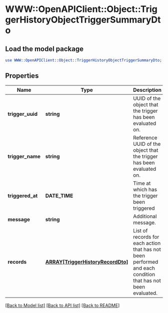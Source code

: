 # WWW::OpenAPIClient::Object::TriggerHistoryObjectTriggerSummaryDto

## Load the model package
```perl
use WWW::OpenAPIClient::Object::TriggerHistoryObjectTriggerSummaryDto;
```

## Properties
Name | Type | Description | Notes
------------ | ------------- | ------------- | -------------
**trigger_uuid** | **string** | UUID of the object that the trigger has been evaluated on. | 
**trigger_name** | **string** | Reference UUID of the object that the trigger has been evaluated on. | 
**triggered_at** | **DATE_TIME** | Time at which has the trigger been triggered | 
**message** | **string** | Additional message.  | [optional] 
**records** | [**ARRAY[TriggerHistoryRecordDto]**](TriggerHistoryRecordDto.md) | List of records for each action that has not been performed and each condition that has not been evaluated. | 

[[Back to Model list]](../README.md#documentation-for-models) [[Back to API list]](../README.md#documentation-for-api-endpoints) [[Back to README]](../README.md)


